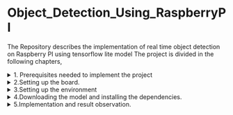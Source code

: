 # Object_Detection_Using_RaspberryPI
The Repository describes the implementation of real time object detection on Raspberry PI using tensorflow lite model
The project is divided in the following chapters,
<details>
  <summary>1. Prerequisites needed to implement the project</summary>
For this project, a Raspberry Pi board, an external monitor, a keyboard, and a mouse are required to interact with the board. Alternatively, the board can be accessed by connecting it directly to a laptop, but the method for accessing the board differs in this case. We will discuss that approach in another repository.
  
![2024-12-06-15-08-47-192 1](https://github.com/user-attachments/assets/44fd84db-a7b4-4333-82db-d2d264a98fcc)

The Raspberry Pi board used in this project is the Model 3 B version. To connect the monitor, use an HDMI cable, and similarly, USB ports can be used to connect other peripherals such as the mouse, keyboard, and camera. Refer to the image provided to ensure the hardware connections are set up correctly.

</details>

<details>
  <summary>2.Setting up the board.</summary>

  1. Raspbery Pi Image <a href="https://www.raspberrypi.com/software/operating-systems/" target="_blank">Download here</a>
  Once the imager is download, user need to have an SD card over which the ISO file i.e image file needs to be burned.

![image](https://github.com/user-attachments/assets/ecc76540-a165-4dc6-a6d6-9949f387b970)

Select the operating system (OS) you wish to burn onto the SD card. For this project, I have used Raspberry Pi OS (64-bit), which is highly versatile and suitable for most applications. Please note that burning the OS onto the SD card will erase all existing data on it, so ensure you back up any important files beforehand.

![image](https://github.com/user-attachments/assets/4e7e79fe-0d6c-4753-9222-7aed4edb21c9)

Once the OS i.e ISO file is burned to the card, we will establish the hardware connection as discussed in the previous chapter. Once that is done we need to enable the camera settings and test whether the board is able to access the camera or not, for that we will click a picture, the same is demonstrated below.
Updating the Raspberry PI we need to run the following commands 

```
sudo apt-get update
sudo apt-get upgrade
```

![Screenshot 2024-12-06 152200](https://github.com/user-attachments/assets/1ecd7f59-b54f-4d3e-9c3a-6157ab01ef19)

</details>

<details>
  <summary>3.Setting up the environment</summary>
Once this is done we will proceed towards setting up the virtual environment, this holds the tensorflow lite dependencies and prevents the project to intervene the other projects.
  
```
sudo pip3 install virtualenv
```


After installing this we will make a new environment, to work on our project this is akin to creating a separate workspace for a new project.

```
python3 -m venv <new_env_name>-env
```

![Screenshot 2024-12-06 153026](https://github.com/user-attachments/assets/df93b119-fe33-4865-8409-4cef28bd83b9)

Activate the environment using 
```
source acitvate <new_env_name>-env/bin/activate
```
Everytime user closes the window, user needs to activate the environment using the above command 
</details>

<details>
  <summary>4.Downloading the model and installing the dependencies.</summary>
  Once the model dependencies are installed, we need to download the model, the model which is used here is coco_ssd_mobilenet_v1_1.0_quant_2018_06_29,

  The coco_ssd_mobilenet_v1_1.0_quant_2018_06_29 is a pre-trained object detection model from TensorFlow Lite that is optimized for mobile and embedded devices.
  
 # Model Architecture:
  - Based on SSD (Single Shot MultiBox Detector) for object detection.
  - Uses MobileNetV1 as the backbone network for feature extraction, which is lightweight and efficient.
 # Data Set:
  - Trained on the COCO (Common Objects in Context) dataset, which contains 80 classes of common objects such as people, animals, and everyday items.
 # Data Set: 
  - Post-training quantization is applied to reduce the model size and improve inference speed without significant loss of accuracy
  - This makes it suitable for deployment on devices with limited computational resources, like microcontrollers and mobile devices.
# Model Input and Output:
Input:
 - A single image, typically resized to 300x300 pixels.
 - The input image should be normalized (e.g., pixel values between 0 and 1).
Output: 
  A list of detected objects, including:
   - Bounding box coordinates (normalized values).
   - Class index (integer corresponding to the detected object category).
   - Detection confidence score (between 0 and 1).
# Size details
   - Small model size (~4 MB) due to quantization, making it efficient to load and run on constrained devices.
</details>

<details>
  <summary>5.Implementation and result observation.</summary>



https://github.com/user-attachments/assets/d6c40dfb-6051-45e4-8037-5ecf1c49248b


</details>

